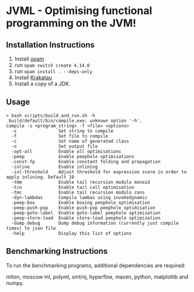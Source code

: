 # JVML - Optimising functional programming on the JVM!

## Installation Instructions

1. Install [opam](https://opam.ocaml.org/doc/Install.html)
2. run `opam switch create 4.14.0`
3. run `opam install . --deps-only`
4. Install [Krakatau](https://github.com/Storyyeller/Krakatau)
5. Install a copy of a JDK.

## Usage
```
> bash scripts/build_and_run.sh -h
_build/default/bin/compile.exe: unknown option '-h'.
compile -s <program_string> -f <file> <options>
  -s                Set string to compile
  -f                Set file to compile
  -c                Set name of generated class
  -o                Set output file
  -opt-all          Enable all optimisations
  -peep             Enable peephole optimisations
  -const-fp         Enable constant folding and propagation
  -inline           Enable inlining
  -inl-threshold    Adjust threshold for expression score in order to apply inlining. Default 10
  -tmm              Enable tail recursion modulo monoid
  -tco              Enable tail call optimisation
  -tmc              Enable tail recursion modulo cons
  -dyn-lambdas      Compile lambas using invokedynamic
  -peep-box         Enable boxing peephole optimisation
  -peep-push-pop    Enable push-pop peephole optimisation
  -peep-goto-label  Enable goto-label peephole optimisation
  -peep-store-load  Enable store-load peephole optimisation
  -dump_debug       Dump debug information (currently just compile times) to json file
  -help             Display this list of options
```

## Benchmarking Instructions

To run the benchmarking programs, additional dependencies are required:

mlton, moscow ml, polyml, sml/nj, hyperfine, maven, python, matplotlib and numpy.